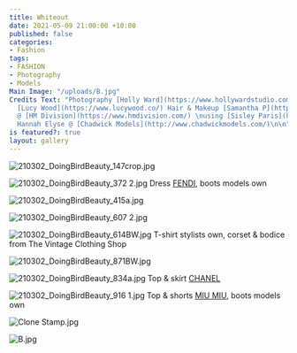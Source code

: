 ```yaml
---
title: Whiteout
date: 2021-05-09 21:00:00 +10:00
published: false
categories:
- Fashion
tags:
- FASHION
- Photography
- Models
Main Image: "/uploads/B.jpg"
Credits Text: "Photography [Holly Ward](https://www.hollywardstudio.com/) Styling
  [Lucy Wood](https://www.lucywood.co/) Hair & Makeup [Samantha P](https://www.samanthap.com.au.co/)
  @ [HM Division](https://www.hmdivision.com/) \nusing [Sisley Paris](https://www.sisley-paris.com/en-AU/)\n\nModel
  Hannah Elyse @ [Chadwick Models](http://www.chadwickmodels.com/)\n\n"
is featured?: true
layout: gallery
---
```


![210302_DoingBirdBeauty_147crop.jpg](/uploads/210302_DoingBirdBeauty_147crop.jpg)

![210302_DoingBirdBeauty_372 2.jpg](/uploads/210302_DoingBirdBeauty_372%202.jpg)
Dress [FENDI](https://www.fendi.com/au/), boots models own

![210302_DoingBirdBeauty_415a.jpg](/uploads/210302_DoingBirdBeauty_415a.jpg)

![210302_DoingBirdBeauty_607 2.jpg](/uploads/210302_DoingBirdBeauty_607%202.jpg)

![210302_DoingBirdBeauty_614BW.jpg](/uploads/210302_DoingBirdBeauty_614BW.jpg)
T-shirt stylists own, corset & bodice from The Vintage Clothing Shop

![210302_DoingBirdBeauty_871BW.jpg](/uploads/210302_DoingBirdBeauty_871BW.jpg)

![210302_DoingBirdBeauty_834a.jpg](/uploads/210302_DoingBirdBeauty_834a.jpg)
Top & skirt [CHANEL](https://www.chanel.com/au/)

![210302_DoingBirdBeauty_916 1.jpg](/uploads/210302_DoingBirdBeauty_916%201.jpg)
Top & shorts [MIU MIU](https://www.miumiu.com/au/en.html), boots models own

![Clone Stamp.jpg](/uploads/Clone%20Stamp.jpg)

![B.jpg](/uploads/B.jpg)


